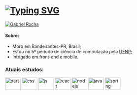 # [![Typing SVG](https://readme-typing-svg.herokuapp.com?font=Fira+Code&size=22&pause=600&color=44C7F7&center=falso&vCenter=falso&repeat=verdadeiro&width=435&lines=Welcome+to+my+Github+;My+name+is+Gabriel+;I'm+a+computer+science+student;Welcome+to+my+Github+;My+name+is+Gabriel+;I'm+a+computer+science+student;Welcome+to+my+Github+)](https://git.io/typing-svg)
[![Gabriel Rocha](https://img.shields.io/badge/Gabriel%20Rocha-0077B5?style=for-the-badge&logo=linkedin&logoColor=white)](https://www.linkedin.com/in/gabriel-rocha-de-oliveira-82043b243/)

#### Sobre: 

- Moro em Bandeirantes-PR, Brasil;
- Estou no 5º período de ciência de computação pela [UENP](https://uenp.edu.br);
- Intrigado em front-end e mobile.


### Atuais estudos:

  <img align="center" alt="dart" height="40" width="50" src="https://www.svgrepo.com/svg/353631/dart"> 
  <img align="center" alt="css" height="40" width="50" src="https://www.svgrepo.com//show/452185/css-3.svg"> 
  <img align="center" alt="js" height="40" width="50" src="https://www.svgrepo.com//show/353925/javascript.svg"> 
  <img align="center" alt="react" height="40" width="50" src="https://www.svgrepo.com//show/452092/react.svg"> 
  <img align="center" alt="nodejs" height="40" width="50" src="https://www.svgrepo.com//show/354119/nodejs-icon.svg"> 
  <img align="center" alt="java" height="40" width="50" src="https://www.svgrepo.com//show/452234/java.svg"> 
  <img align="center" alt="spring" height="40" width="50" src="https://www.svgrepo.com//show/376350/spring.svg">
  







